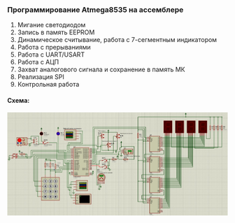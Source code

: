 ### Программирование Atmega8535 на ассемблере

1) Мигание светодиодом
2) Запись в память EEPROM
3) Динамическое считывание, работа с 7-сегментным индикатором
4) Работа с прерываниями
5) Работа с UART/USART
6) Работа с АЦП
7) Захват аналогового сигнала и сохранение в память МК
8) Реализация SPI
9) Контрольная работа

#### Схема:
<img src="media/schema.jpg" />